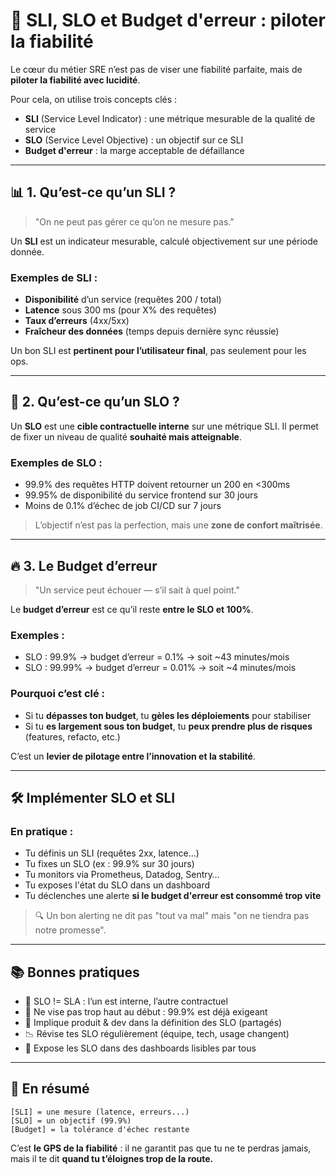 # 📏 SLI, SLO et Budget d'erreur : piloter la fiabilité

Le cœur du métier SRE n’est pas de viser une fiabilité parfaite, mais de **piloter la fiabilité avec lucidité**.

Pour cela, on utilise trois concepts clés :

- **SLI** (Service Level Indicator) : une métrique mesurable de la qualité de service
- **SLO** (Service Level Objective) : un objectif sur ce SLI
- **Budget d'erreur** : la marge acceptable de défaillance

---

## 📊 1. Qu’est-ce qu’un SLI ?

> "On ne peut pas gérer ce qu’on ne mesure pas."

Un **SLI** est un indicateur mesurable, calculé objectivement sur une période donnée.

### Exemples de SLI :
- **Disponibilité** d’un service (requêtes 200 / total)
- **Latence** sous 300 ms (pour X% des requêtes)
- **Taux d’erreurs** (4xx/5xx)
- **Fraîcheur des données** (temps depuis dernière sync réussie)

Un bon SLI est **pertinent pour l’utilisateur final**, pas seulement pour les ops.

---

## 🎯 2. Qu’est-ce qu’un SLO ?

Un **SLO** est une **cible contractuelle interne** sur une métrique SLI. Il permet de fixer un niveau de qualité **souhaité mais atteignable**.

### Exemples de SLO :
- 99.9% des requêtes HTTP doivent retourner un 200 en <300ms
- 99.95% de disponibilité du service frontend sur 30 jours
- Moins de 0.1% d’échec de job CI/CD sur 7 jours

> L’objectif n’est pas la perfection, mais une **zone de confort maîtrisée**.

---

## 🔥 3. Le Budget d’erreur

> "Un service peut échouer — s’il sait à quel point."

Le **budget d’erreur** est ce qu’il reste **entre le SLO et 100%**.

### Exemples :
- SLO : 99.9% → budget d’erreur = 0.1% → soit ~43 minutes/mois
- SLO : 99.99% → budget d’erreur = 0.01% → soit ~4 minutes/mois

### Pourquoi c’est clé :
- Si tu **dépasses ton budget**, tu **gèles les déploiements** pour stabiliser
- Si tu **es largement sous ton budget**, tu **peux prendre plus de risques** (features, refacto, etc.)

C’est un **levier de pilotage entre l’innovation et la stabilité**.

---

## 🛠️ Implémenter SLO et SLI

### En pratique :
- Tu définis un SLI (requêtes 2xx, latence…)
- Tu fixes un SLO (ex : 99.9% sur 30 jours)
- Tu monitors via Prometheus, Datadog, Sentry…
- Tu exposes l'état du SLO dans un dashboard
- Tu déclenches une alerte **si le budget d'erreur est consommé trop vite**

> 🔍 Un bon alerting ne dit pas "tout va mal" mais "on ne tiendra pas notre promesse".

---

## 📚 Bonnes pratiques

- 🚦 SLO != SLA : l’un est interne, l’autre contractuel
- 🎯 Ne vise pas trop haut au début : 99.9% est déjà exigeant
- 🧠 Implique produit & dev dans la définition des SLO (partagés)
- 📉 Révise tes SLO régulièrement (équipe, tech, usage changent)
- 🧭 Expose les SLO dans des dashboards lisibles par tous

---

## 🧠 En résumé

```
[SLI] = une mesure (latence, erreurs...)
[SLO] = un objectif (99.9%)
[Budget] = la tolérance d'échec restante
```

C’est **le GPS de la fiabilité** : il ne garantit pas que tu ne te perdras jamais, mais il te dit **quand tu t’éloignes trop de la route.**
